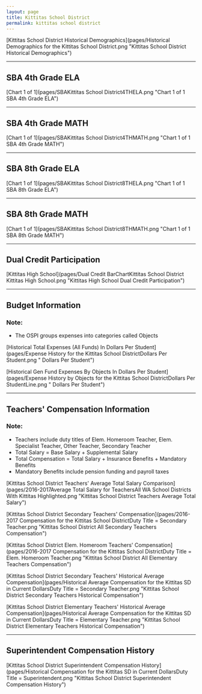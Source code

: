 ```yaml
---
layout: page
title: Kittitas School District
permalink: kittitas school district
---
```



[Kittitas School District Historical Demographics](pages/Historical Demographics for the Kittitas School District.png "Kittitas School District Historical Demographics")

___

## SBA 4th Grade ELA

[Chart 1 of 1](pages/SBAKittitas School District4THELA.png "Chart 1 of 1 SBA 4th Grade ELA")


___

## SBA 4th Grade MATH

[Chart 1 of 1](pages/SBAKittitas School District4THMATH.png "Chart 1 of 1 SBA 4th Grade MATH")


___

## SBA 8th Grade ELA

[Chart 1 of 1](pages/SBAKittitas School District8THELA.png "Chart 1 of 1 SBA 8th Grade ELA")


___

## SBA 8th Grade MATH

[Chart 1 of 1](pages/SBAKittitas School District8THMATH.png "Chart 1 of 1 SBA 8th Grade MATH")


___

## Dual Credit Participation

[Kittitas High School](pages/Dual Credit BarChartKittitas School District Kittitas High School.png "Kittitas High School Dual Credit Participation")


___

## Budget Information
### Note:
- The OSPI groups expenses into categories called Objects

[Historical Total Expenses (All Funds) In Dollars Per Student](pages/Expense History for the Kittitas School DistrictDollars Per Student.png " Dollars Per Student")

[Historical Gen Fund Expenses By Objects In Dollars Per Student](pages/Expense History by Objects for the Kittitas School DistrictDollars Per StudentLine.png " Dollars Per Student")


___

## Teachers' Compensation Information
### Note:
- Teachers include duty titles of Elem. Homeroom Teacher, Elem. Specialist Teacher, Other Teacher, Secondary Teacher
- Total Salary = Base Salary + Supplemental Salary
- Total Compensation = Total Salary + Insurance Benefits + Mandatory Benefits
- Mandatory Benefits include pension funding and payroll taxes

[Kittitas School District Teachers' Average Total Salary Comparison](pages/2016-2017Average Total Salary for TeachersAll WA School Districts With Kittitas Highlighted.png "Kittitas School District Teachers Average Total Salary")

[Kittitas School District Secondary Teachers' Compensation](pages/2016-2017 Compensation for the Kittitas School DistrictDuty Title = Secondary Teacher.png "Kittitas School District All Secondary Teachers Compensation")

[Kittitas School District Elem. Homeroom Teachers' Compensation](pages/2016-2017 Compensation for the Kittitas School DistrictDuty Title = Elem. Homeroom Teacher.png "Kittitas School District All Elementary Teachers Compensation")

[Kittitas School District Secondary Teachers' Historical Average Compensation](pages/Historical Average Compensation for the Kittitas SD in Current DollarsDuty Title = Secondary Teacher.png "Kittitas School District Secondary Teachers Historical Compensation")

[Kittitas School District Elementary Teachers' Historical Average Compensation](pages/Historical Average Compensation for the Kittitas SD in Current DollarsDuty Title = Elementary Teacher.png "Kittitas School District Elementary Teachers Historical Compensation")


___

## Superintendent Compensation History

[Kittitas School District Superintendent Compensation History](pages/Historical Compensation for the Kittitas SD in Current DollarsDuty Title = Superintendent.png "Kittitas School District Superintendent Compensation History")

